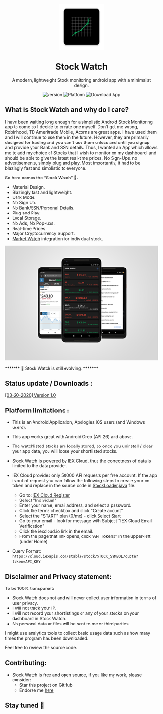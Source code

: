 <p align="center">
  <img width="150" align="center" src="src/main/res/mipmap-xxxhdpi/ic_launcher.png">
</p>
<h1 align="center">
  Stock Watch
</h1>
<p align="center">
  A modern, lightweight Stock monitoring android app with a minimalist design.
</p>
<p align="center">
   <a style="text-decoration:none" href="release/">
    <img src="https://img.shields.io/badge/Latest%20Version-v1.0-blue" alt="version" />
  </a>
  <a style="text-decoration:none">
    <img src="https://img.shields.io/badge/Platform-Android-brightgreen" alt="Platform" />
  </a>
  
   <a style="text-decoration:none" href = "https://github.com/chiragkhandhar/Stock-Watch/releases/download/1.1/Stock.Watch.apk">
    <img src="https://img.shields.io/badge/Download-App-red" alt="Download App" />
  </a>
  
</p>

## What is Stock Watch and why do I care?

I have been waiting long enough for a simplistic Android Stock Monitoring app to come so I
decide to create one myself. Don’t get me wrong, Robinhood, TD Ameritrade Mobile, Acorns are great apps. 
I have used them and I will continue to use them in the future. However, they are primarily designed for trading and you can't use them unless and until you signup and provide your Bank and SSN details.
Thus, I wanted an App which allows me to add my choice of Stocks that I wish to monitor on my dashboard, and should be able to give the latest real-time prices. No Sign-Ups, no advertisements, simply plug and play.  Most importantly,
it had to be blazingly fast and simplistic to everyone. 

So here comes the “Stock Watch” 🎉.

* Material Design.
* Blazingly fast and lightweight.
* Dark Mode.
* No Sign Up.
* No Bank/SSN/Personal Details.
* Plug and Play.
* Local Storage.
* No Ads, No Pop-ups.
* Real-time Prices.
* Major Cryptocurrency Support.
* [Market Watch](https://www.marketwatch.com/) integration for individual stock.

![Overview](Assets/overview.png?raw=true "Dark")

******* 📣 Stock Watch is still evolving. *******

## Status update / Downloads :

[[03-20-2020] Version 1.0](release/)

## Platform limitations :

* This is an Android Application, Apologies iOS users (and Windows users).
* This app works great with Android Oreo (API 26) and above.
* The watchlisted stocks are locally stored, so once you uninstall / clear your app data, you will loose your shortlisted stocks.
* Stock Watch is powered by [IEX Cloud](https://iexcloud.io/), thus the correctness of data is limited to the data provider.

* IEX Cloud provides only 50000 API requests per free account. If the app is out of request you can follow the following steps to create your on token and replace in the source code in [StockLoader.java](src/main/java/ml/chiragkhandhar/stockwatch/StockLoader.java) file.
  * Go to: [IEX Cloud Register](https://iexcloud.io/cloud-login#/register)
  * Select "Individual"
  * Enter your name, email address, and select a password.
  * Click the terms checkbox and click "Create acount"
  * Select the "START" plan (0/mo) - click Select Start
  * Go to your email - look for message with Subject "IEX Cloud Email Verification"
  * Click the iexcloud.io link in the email.
  * From the page that link opens, click 'API Tokens" in the upper-left (under Home)
 * Query Format: ```https://cloud.iexapis.com/stable/stock/STOCK_SYMBOL/quote?token=API_KEY```


## Disclaimer and Privacy statement:

To be 100% transparent:

* Stock Watch does not and will never collect user information in terms of user privacy.
* I will not track your IP. 
* I will not record your shortlistings or any of your stocks on your dashboard in Stock Watch. 
* No personal data or files will be sent to me or third parties. 

I might use analytics tools to collect basic usage data such as how many times the program has been downloaded.

Feel free to review the source code.

## Contributing:

* Stock Watch is free and open source, if you like my work, please consider:
   * Star this project on GitHub
   * Endorse me [here](https://www.linkedin.com/in/chirag-khandhar/)


## Stay tuned 📢

